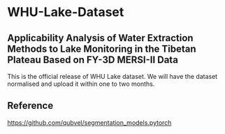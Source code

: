 # WHU-Lake-Dataset
## Applicability Analysis of Water Extraction Methods to Lake Monitoring in the Tibetan Plateau Based on FY-3D MERSI-II Data

This is the official release of WHU Lake dataset.
We will have the dataset normalised and upload it within one to two months.
## Reference
https://github.com/qubvel/segmentation_models.pytorch

